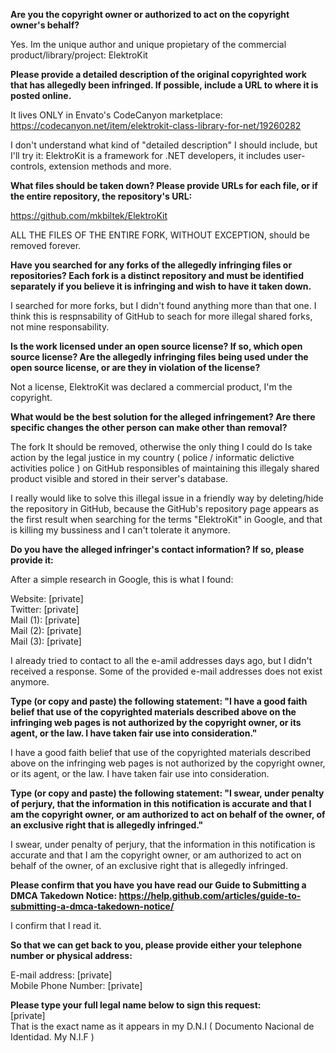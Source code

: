 **Are you the copyright owner or authorized to act on the copyright owner's behalf?**

Yes. Im the unique author and unique propietary of the commercial product/library/project: ElektroKit

**Please provide a detailed description of the original copyrighted work that has allegedly been infringed. If possible, include a URL to where it is posted online.**

It lives ONLY in Envato's CodeCanyon marketplace:
https://codecanyon.net/item/elektrokit-class-library-for-net/19260282

I don't understand what kind of "detailed description" I should include, but I'll try it: ElektroKit is a framework for .NET developers, it includes user-controls, extension methods and more.

**What files should be taken down? Please provide URLs for each file, or if the entire repository, the repository's URL:**

https://github.com/mkbiltek/ElektroKit

ALL THE FILES OF THE ENTIRE FORK, WITHOUT EXCEPTION, should be removed forever.

**Have you searched for any forks of the allegedly infringing files or repositories? Each fork is a distinct repository and must be identified separately if you believe it is infringing and wish to have it taken down.**

I searched for more forks, but I didn't found anything more than that one. I think this is respnsability of GitHub to seach for more illegal shared forks, not mine responsability.

**Is the work licensed under an open source license? If so, which open source license? Are the allegedly infringing files being used under the open source license, or are they in violation of the license?**

Not a license, ElektroKit was declared a commercial product, I'm the copyright.

**What would be the best solution for the alleged infringement? Are there specific changes the other person can make other than removal?**

The fork It should be removed, otherwise the only thing I could do Is take action by the legal justice in my country ( police / informatic delictive activities police ) on GitHub responsibles of maintaining this illegaly shared product visible and stored in their server's database.

I really would like to solve this illegal issue in a friendly way by deleting/hide the repository in GitHub, because the GitHub's repository page appears as the first result when searching for the terms "ElektroKit" in Google, and that is killing my bussiness and I can't tolerate it anymore.

**Do you have the alleged infringer's contact information? If so, please provide it:**

After a simple research in Google, this is what I found:

Website: [private]  
Twitter: [private]  
Mail (1): [private]  
Mail (2): [private]  
Mail (3): [private] 

I already tried to contact to all the e-amil addresses days ago, but I didn't received a response. Some of the provided e-mail addresses does not exist anymore.

**Type (or copy and paste) the following statement: "I have a good faith belief that use of the copyrighted materials described above on the infringing web pages is not authorized by the copyright owner, or its agent, or the law. I have taken fair use into consideration."**

I have a good faith belief that use of the copyrighted materials described above on the infringing web pages is not authorized by the copyright owner, or its agent, or the law. I have taken fair use into consideration.

**Type (or copy and paste) the following statement: "I swear, under penalty of perjury, that the information in this notification is accurate and that I am the copyright owner, or am authorized to act on behalf of the owner, of an exclusive right that is allegedly infringed."**

I swear, under penalty of perjury, that the information in this notification is accurate and that I am the copyright owner, or am authorized to act on behalf of the owner, of an exclusive right that is allegedly infringed.

**Please confirm that you have you have read our Guide to Submitting a DMCA Takedown Notice: https://help.github.com/articles/guide-to-submitting-a-dmca-takedown-notice/**

I confirm that I read it.

**So that we can get back to you, please provide either your telephone number or physical address:**

E-mail address: [private]  
Mobile Phone Number: [private]  

**Please type your full legal name below to sign this request:**  
[private]  
That is the exact name as it appears in my D.N.I ( Documento Nacional de Identidad. My N.I.F )

